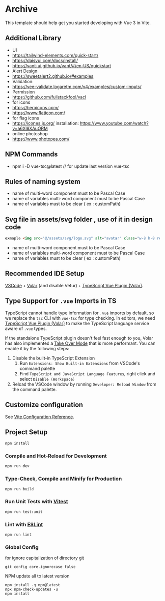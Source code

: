 # Archive

This template should help get you started developing with Vue 3 in Vite.

## Additional Library

- UI
- <https://tailwind-elements.com/quick-start/>
- <https://daisyui.com/docs/install/>
- <https://vant-ui.github.io/vant/#/en-US/quickstart>
- Alert Design
- <https://sweetalert2.github.io/#examples>
- Validation
- <https://vee-validate.logaretm.com/v4/examples/custom-inputs/>
- Permission
- <https://github.com/fullstackfool/vacl>
- for icons
- <https://heroicons.com/>
- <https://www.flaticon.com/>
- for flag icons
- <https://icones.js.org/> installation: <https://www.youtube.com/watch?v=a6XI8XAuORM>
- online photoshop
- <https://www.photopea.com/>

## NPM Commands

- npm i -D vue-tsc@latest // for update last version vue-tsc

## Rules of naming system

- name of multi-word component must to be Pascal Case
- name of variables multi-word component must to be Pascal Case
- name of variables must to be clear ( ex : customPath)

## Svg file in assets/svg folder , use of it in design code

```html
exmaple <img src="@/assets/svg/logo.svg" alt="avatar" class="w-8 h-8 rounded-full" />
```

- name of multi-word component must to be Pascal Case
- name of variables multi-word component must to be Pascal Case
- name of variables must to be clear ( ex : customPath)

## Recommended IDE Setup

[VSCode](https://code.visualstudio.com/) + [Volar](https://marketplace.visualstudio.com/items?itemName=Vue.volar) (and disable Vetur) + [TypeScript Vue Plugin (Volar)](https://marketplace.visualstudio.com/items?itemName=Vue.vscode-typescript-vue-plugin).

## Type Support for `.vue` Imports in TS

TypeScript cannot handle type information for `.vue` imports by default, so we replace the `tsc` CLI with `vue-tsc` for type checking. In editors, we need [TypeScript Vue Plugin (Volar)](https://marketplace.visualstudio.com/items?itemName=Vue.vscode-typescript-vue-plugin) to make the TypeScript language service aware of `.vue` types.

If the standalone TypeScript plugin doesn't feel fast enough to you, Volar has also implemented a [Take Over Mode](https://github.com/johnsoncodehk/volar/discussions/471#discussioncomment-1361669) that is more performant. You can enable it by the following steps:

1. Disable the built-in TypeScript Extension
   1. Run `Extensions: Show Built-in Extensions` from VSCode's command palette
   2. Find `TypeScript and JavaScript Language Features`, right click and select `Disable (Workspace)`
2. Reload the VSCode window by running `Developer: Reload Window` from the command palette.

## Customize configuration

See [Vite Configuration Reference](https://vitejs.dev/config/).

## Project Setup

```sh
npm install
```

### Compile and Hot-Reload for Development

```sh
npm run dev
```

### Type-Check, Compile and Minify for Production

```sh
npm run build
```

### Run Unit Tests with [Vitest](https://vitest.dev/)

```sh
npm run test:unit
```

### Lint with [ESLint](https://eslint.org/)

```sh
npm run lint
```

### Global Config

for ignore capitalization of directory git

```git
git config core.ignorecase false
```

NPM update all to latest version

```node
npm install -g npm@latest
npx npm-check-updates -u
npm install

```

